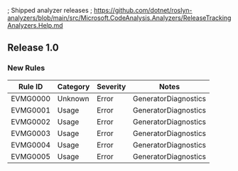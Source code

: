 ﻿; Shipped analyzer releases
; https://github.com/dotnet/roslyn-analyzers/blob/main/src/Microsoft.CodeAnalysis.Analyzers/ReleaseTrackingAnalyzers.Help.md

## Release 1.0

### New Rules

Rule ID | Category | Severity | Notes
--------|----------|----------|-------
EVMG0000 | Unknown | Error | GeneratorDiagnostics
EVMG0001 | Usage | Error | GeneratorDiagnostics
EVMG0002 | Usage | Error | GeneratorDiagnostics
EVMG0003 | Usage | Error | GeneratorDiagnostics
EVMG0004 | Usage | Error | GeneratorDiagnostics
EVMG0005 | Usage | Error | GeneratorDiagnostics